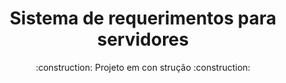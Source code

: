 <h1 align="center"> Sistema de requerimentos para servidores </h1>

<p align="center">:construction: Projeto em con strução :construction:</p>

